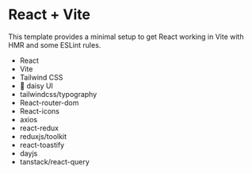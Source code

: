 # React + Vite

This template provides a minimal setup to get React working in Vite with HMR and some ESLint rules.

- React
- Vite
- Tailwind CSS
- 🌼 daisy UI
- tailwindcss/typography
- React-router-dom
- React-icons
- axios
- react-redux
- reduxjs/toolkit
- react-toastify
- dayjs
- tanstack/react-query
